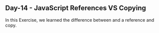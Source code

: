 ## Day-14 - JavaScript References VS Copying

In this Exercise, we learned the difference between and a reference and copy.